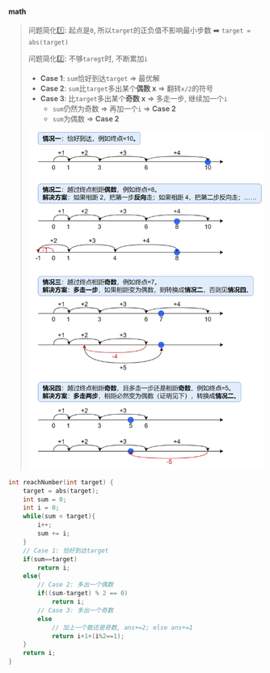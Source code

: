 #### math

> 问题简化1️⃣: 起点是`0`, 所以`target`的正负值不影响最小步数 ➡️ `target = abs(target)`
> 
> 问题简化2️⃣: 不够`taregt`时, 不断累加`i`
> - **Case 1**: `sum`恰好到达`target` => 最优解
> - **Case 2**: `sum`比`target`多出某个**偶数 x** => 翻转`x/2`的符号
> - **Case 3**: 比`target`多出某个**奇数 x** => 多走一步, 继续加一个`i`
>   - `sum`仍然为奇数 => 再加一个`i` => **Case 2**
>   - `sum`为偶数 => **Case 2**
> 
> ![LC754](/appendix/LC754.png)

```CPP
int reachNumber(int target) {
    target = abs(target);
    int sum = 0;
    int i = 0;
    while(sum < target){
        i++;
        sum += i;
    }
    // Case 1: 恰好到达target
    if(sum==target)
        return i;
    else{
        // Case 2: 多出一个偶数
        if((sum-target) % 2 == 0)
            return i;
        // Case 3: 多出一个奇数
        else
            // 加上一个数还是奇数, ans+=2; else ans+=1
            return i+1+(i%2==1);
    }
    return i;
}
```